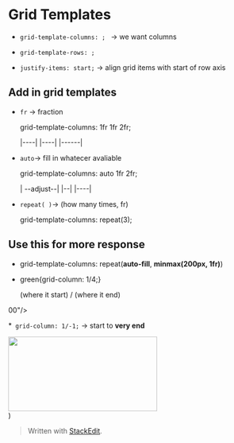 
# Grid Templates
* ``grid-template-columns: ; `` → we want columns
* ``grid-template-rows: ;``

* ``justify-items: start;``  → align grid items with start of row axis

## Add in grid templates
* ``fr`` → fraction <p>
	grid-template-columns: 1fr 1fr 2fr; <p>
	|----| |----| |------|
	
* ``auto``→ fill in whatecer avaliable <p>
	grid-template-columns: auto 1fr 2fr; <p>
	| --adjust--| |--| |----|

* ``repeat( )``→ (how many times, fr) <p>
grid-template-columns: repeat(3);
	
## Use this for more response
* grid-template-columns: repeat(**auto-fill**, **minmax(200px, 1fr)**)  

* green{grid-column: 1/4;} <p>
	(where it start) / (where it end)
	<p>

00"/>
</div>


*`` grid-column: 1/-1;`` → start to **very end**

<div>
<img src="https://user-images.githubusercontent.com/68550874/130942528-92279ea7-850e-4ee3-a5d1-3898512ae5e6.png" width="300" height="150"/>
</div>
 )


> Written with [StackEdit](https://stackedit.io/).
<!--stackedit_data:
eyJoaXN0b3J5IjpbLTIzNzg3NTcyMSw3OTU4ODQ4ODcsMjA0MT
c4MjA5NywtMjg1Njg3MTEyLDMzNTgwODU5Nyw0ODYxODg1MzAs
LTM5NzQzMzMzMywtMTY3MzAwNzkxNyw1NTQ0Mzg2OTMsLTQ3Mz
UzMjYxOSwxMDk3NTY3OTAyLC04NTc0ODEzNDBdfQ==
-->